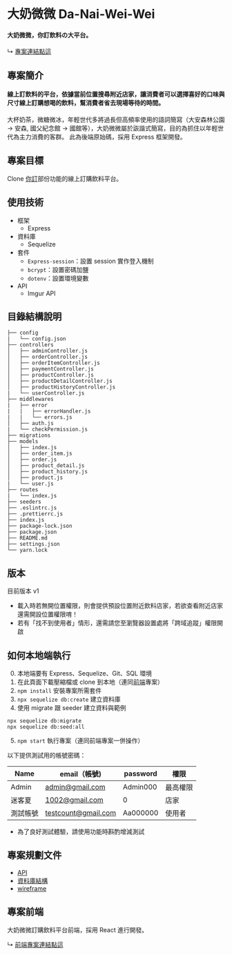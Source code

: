 # 大奶微微 Da-Nai-Wei-Wei

#### 大奶微微，你訂飲料の大平台。

↳ [專案連結點這](https://main.d318dyc2vbskcy.amplifyapp.com/)

## 專案簡介

#### 線上訂飲料的平台，依據當前位置搜尋附近店家，讓消費者可以選擇喜好的口味與尺寸線上訂購想喝的飲料，幫消費者省去現場等待的時間。
大杯奶茶，微糖微冰，年輕世代多將過長但高頻率使用的語詞簡寫（大安森林公園 → 安森, 國父紀念館 → 國館等），大奶微微屬於詼諧式簡寫，目的為抓住以年輕世代為主力消費的客群。 此為後端原始碼，採用 Express 框架開發。

## 專案目標

Clone [你訂](https://order.nidin.shop/)部份功能的線上訂購飲料平台。

## 使用技術

- 框架
  - Express
- 資料庫
  - Sequelize
- 套件
  - `Express-session`：設置 session 實作登入機制
  - `bcrypt`：設置密碼加鹽
  - `dotenv`：設置環境變數
- API
  - Imgur API

## 目錄結構說明
```
├── config                      
|   └── config.json
├── controllers                      
│   ├── adminController.js                
│   ├── orderController.js       
│   ├── orderItemController.js 
│   ├── paymentController.js
│   ├── productController.js
│   ├── productDetailController.js
│   ├── productHistoryController.js
|   └── userController.js
├── middlewares 
|   ├── error
|   |   ├── errorHandler.js
|   |   └── errors.js
│   ├── auth.js
|   └── checkPermission.js
├── migrations 
├── models                      
│   ├── index.js                
│   ├── order_item.js       
│   ├── order.js 
│   ├── product_detail.js
│   ├── product_history.js
│   ├── product.js
|   └── user.js
├── routes                      
|   └── index.js
├── seeders                      
├── .eslintrc.js
├── .prettierrc.js
├── index.js
├── package-lock.json
├── package.json
├── README.md
├── settings.json
└── yarn.lock

```

## 版本
目前版本 v1
- 載入時若無開位置權限，則會提供預設位置附近飲料店家，若欲查看附近店家還需開設位置權限唷！
- 若有「找不到使用者」情形，還需請您至瀏覽器設置處將「跨域追蹤」權限開啟

## 如何本地端執行

0. 本地端要有 Express、Sequelize、Git、SQL 環境
1. 在此頁面下載壓縮檔或 clone 到本地（連同[前端](https://github.com/Lindsay0214/Da-Nai-Wei-Wei-front-end/edit/dev/README.md)專案）
2. `npm install` 安裝專案所需套件
3. `npx sequelize db:create` 建立資料庫
4. 使用 migrate 跟 seeder 建立資料與範例
```
npx sequelize db:migrate
npx sequelize db:seed:all
```
5. `npm start` 執行專案（連同前端專案一併操作）

以下提供測試用的帳號密碼：

| Name     | email（帳號)     | password | 權限      |
| -------- | --------------- | -------- | -------- |
| Admin    | admin@gmail.com | Admin000 | 最高權限  |
| 迷客夏     | 1002@gmail.com  | 0        | 店家     |
| 測試帳號 | testcount@gmail.com | Aa000000 | 使用者   |
* 為了良好測試體驗，請使用功能時斟酌增減測試


## 專案規劃文件

- [API](https://hackmd.io/ccYzRWXWTVmfORPKYCABzQ)
- [資料庫結構](https://dbdiagram.io/d/6129ec6d825b5b0146e89ae8)
- [wireframe](https://www.figma.com/file/3pgHaXjJKKaDGzJWC0AjnI/Beverage-Wireframe?node-id=0%3A1)

## 專案前端

大奶微微訂購飲料平台前端，採用 React 進行開發。

↳ [前端專案連結點這](https://github.com/Lindsay0214/Da-Nai-Wei-Wei-front-end)
